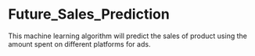 # Future_Sales_Prediction
This machine learning algorithm will predict the sales of product using the amount spent on different platforms for ads.
